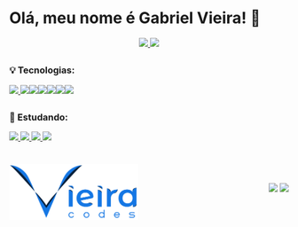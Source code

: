 <h1>Olá, meu nome é Gabriel Vieira! 👋</h1>


<div align='center'>
  <a href="https://github.com/vieiracodes">
  <img height="160em" src="https://github-readme-stats.vercel.app/api?username=vieiracodes&show_icons=true&theme=cobalt&bg_color=DEG,051529,102540&text_color=34FFCA&title_color=3FD1EB&include_all_commits=true&count_private=true"/>
  <img height="160em" src="https://github-readme-stats.vercel.app/api/top-langs/?username=vieiracodes&hide=python,roff,c,shell,powershell,nu,batchfile&layout=compact&exclude_repo=marketplace-project&langs_count=7&theme=cobalt&bg_color=DEG,102540,051529&title_color=3FD1EB&text_color=34FFCA"/>
  </a>
</div>
  
##
  
<h3>💡 Tecnologias:</h3>
<div style='display:flex; align-content:space-between;'>
  <a href='https://github.com/vieiracodes/site-de-viagens'>
    <img src='https://img.shields.io/badge/HTML5-E34F26?style=for-the-badge&labelColor=black&logo=html5&logoColor=E34F26'/>
    <img src='https://img.shields.io/badge/CSS3-1572B6?style=for-the-badge&labelColor=black&logo=css3&logoColor=1572B6'/>
  </a>
  <a href='https://github.com/vieiracodes/marketplace-project'>
    <img src='https://img.shields.io/badge/JavaScript-F7DF1E?style=for-the-badge&labelColor=black&logo=javascript&logoColor=F7DF1E'/>
  </a>
  <a href='https://github.com/vieiracodes/ListaDeTarefasReactJS'>
    <img src='https://img.shields.io/badge/React-61DBFB?style=for-the-badge&labelColor=black&logo=react&logoColor=61DAFB'/>
  </a>
  <a href='https://github.com/vieiracodes/PediuOnde'>
    <img src='https://img.shields.io/badge/React Native-61DBFB?style=for-the-badge&labelColor=black&logo=react&logoColor=61DAFB'/>
  </a>
  <img src='https://img.shields.io/badge/Node.js-43853D?style=for-the-badge&labelColor=black&logo=node.js&logoColor=43853D'/>
  <img src='https://img.shields.io/badge/Spring-6DB33F?style=for-the-badge&logo=spring&labelColor=black&logoColor=6DB33F'/>

</div>
  
##
  
<h3>📖 Estudando:</h3>
<div>
  <a href="https://github.com/vieiracodes">
  <img src='https://img.shields.io/badge/Next.js-FFFFFF?style=for-the-badge&labelColor=black&logo=next.js&logoColor=white'/>
  <img src='https://img.shields.io/badge/Tailwind_CSS-38B2AC?style=for-the-badge&labelColor=black&logo=tailwind-css&logoColor=38B2AC'/>
  <img src='https://img.shields.io/badge/TypeScript-007ACC?style=for-the-badge&labelColor=black&logo=typescript&logoColor=007ACC'/>
  <img src='https://img.shields.io/badge/Angular-DD0031?style=for-the-badge&labelColor=black&logo=angular&logoColor=DD0031'/>
  </a>
</div>
  
#
  
<div align='end'>
    <a href='https://github.com/vieiracodes'><img src='logo-vieiracodes.svg' target:'_blank' height = 100 align = 'left'></a>
  <br>
  <br>
    <a href="https://www.linkedin.com/in/vieirafront-end/" target="_blank"><img src="https://img.shields.io/badge/-LinkedIn-%230077B5?style=for-the-badge&logo=linkedin&logoColor=white" target="_blank"></a> 
  <a href = "mailto:gabrielvieiranovaes5@gmail.com"><img src="https://img.shields.io/badge/-Gmail-C20C00?style=for-the-badge&logo=gmail&logoColor=white&" target="_blank"></a>
</div>
